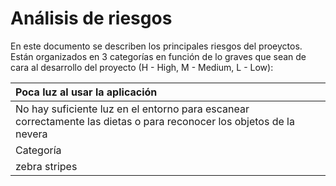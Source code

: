 # Análisis de riesgos

En este documento se describen los principales riesgos del proeyctos. Están organizados en 3 categorías en función de lo graves que sean de cara al desarrollo del proyecto (H - High, M - Medium, L - Low):

| Poca luz al usar la aplicación |
| :------------- |
| No hay suficiente luz en el entorno para escanear correctamente las dietas o para reconocer los objetos de la nevera | 
| Categoría       |
| zebra stripes |

